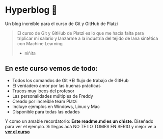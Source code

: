# Hyperblog 💚
Un blog increíble para el curso de Git y GitHub de Platzi
>El curso de Git y GitHub de Platzi es lo que me hacía falta para triplicar mi salario y lanzarme a la industria del tejido de lana sintética con Machine Learning 
> - niñita

## En este curso vemos de todo:
* Todos los comandos de Git
*El flujo de trabajo de GitHub
* El verdadero amor por las buenas prácticas
* Trucos muy locos del profesor
* Las personalidades múltiples de Freddy
* Creado por increíble team Platzi
* Incluye ejemplos en Windows, Linux y Mac
* Disponible para todas las edades

Y como un amable recordatorio: **Este readme.md es un chiste**.  Diseñado para ver el ejemplo. Si llegas acá NO TE LO TOMES EN SERIO y mejor ve a [**ver el curso**](https://platzi.com/cursos/git-github/ "ver el curso")